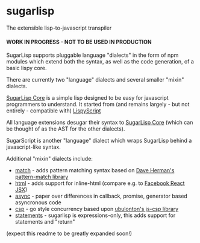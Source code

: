 # sugarlisp
The extensible lisp-to-javascript transpiler

#### WORK IN PROGRESS - NOT TO BE USED IN PRODUCTION

SugarLisp supports pluggable language "dialects" in the form of npm modules which extend both the syntax, as well as the code generation, of a basic lispy core.

There are currently two "language" dialects and several smaller "mixin" dialects.

[SugarLisp Core](https://github.com/darrencruse/sugarlisp-core) is a simple lisp designed to be easy for javascript programmers to understand.
It started from (and remains largely - but not entirely - compatible with) [LispyScript](http://lispyscript.com)

All language extensions desugar their syntax to [SugarLisp Core](https://github.com/darrencruse/sugarlisp-core) (which can be thought of as the AST for the other dialects).

SugarScript is another "language" dialect which wraps SugarLisp behind a javascript-like syntax.

Additional "mixin" dialects include:

* [match](https://github.com/darrencruse/sugarlisp-match) - adds pattern matching syntax based on [Dave Herman's pattern-match library](https://github.com/dherman/pattern-match)
* [html](https://github.com/darrencruse/sugarlisp-html)  - adds support for inline-html (compare e.g. to [Facebook React JSX](https://facebook.github.io/jsx/))
* [async](https://github.com/darrencruse/sugarlisp-async) - paper over differences in callback, promise, generator based asyncronous code
* [csp](https://github.com/darrencruse/sugarlisp-csp)   - go style concurrency based upon [ubulonton's js-csp library](https://github.com/ubolonton/js-csp)
* [statements](https://github.com/darrencruse/sugarlisp-statements) - sugarlisp is expressions-only, this adds support for statements and "return"

(expect this readme to be greatly expanded soon!)

